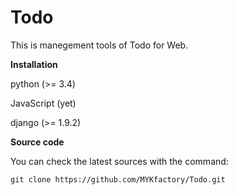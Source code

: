 # Todo  
This is manegement tools of Todo for Web.  


**Installation**  

 python     (>= 3.4)  
 
 JavaScript (yet)  
 
 django     (>= 1.9.2)   


**Source code**  

You can check the latest sources with the command:  

 `git clone https://github.com/MYKfactory/Todo.git`
